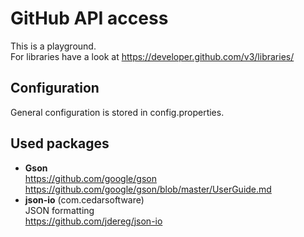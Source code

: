 # GitHub API access

This is a playground.  
For libraries have a look at https://developer.github.com/v3/libraries/

## Configuration

General configuration is stored in config.properties.

## Used packages

- **Gson**  
  https://github.com/google/gson  
  https://github.com/google/gson/blob/master/UserGuide.md
- **json-io** (com.cedarsoftware)    
  JSON formatting  
  https://github.com/jdereg/json-io